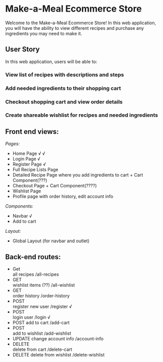 # Make-a-Meal Ecommerce Store

Welcome to the Make-a-Meal Ecommerce Store! In this web application, you will have the ability to view different recipes and purchase any ingredients you may need to make it. 

## User Story

In this web application, users will be able to:

### View list of recipes with descriptions and steps

### Add needed ingredients to their shopping cart

### Checkout shopping cart and view order details

### Create shareable wishlist for recipes and needed ingredients

## Front end views:
_Pages:_
- Home Page √ √
- Login Page √
- Register Page √
- Full Recipe Lists Page
- Detailed Recipe Page where you add ingredients to cart + Cart Component(???)
- Checkout Page + Cart Component(????)
- Wishlist Page
- Profile page 
    with order history, edit account info

_Components:_
- Navbar √
- Add to cart

_Layout:_
- Global Layout (for navbar and outlet)


## Back-end routes:
- Get  
    all recipes /all-recipes
- GET  
    wishlist items (??) /all-wishlist
- GET  
    order history /order-history
- POST  
    register new user /register √
- POST  
    login user /login √
- POST 
    add to cart /add-cart
- POST  
    add to wishlist /add-wishlist
- UPDATE 
    change account info /account-info
- DELETE  
    delete from cart /delete-cart
- DELETE 
    delete from wishlist /delete-wishlist

